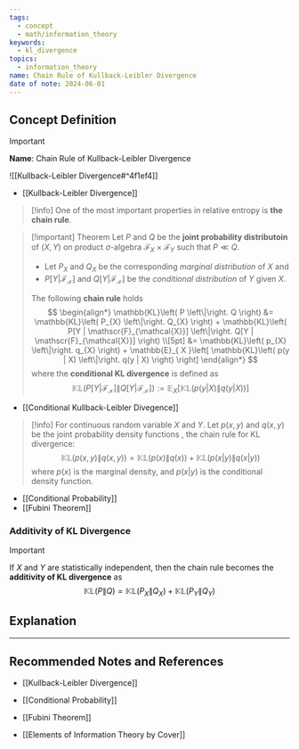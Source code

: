 ```yaml
---
tags:
  - concept
  - math/information_theory
keywords:
  - kl_divergence
topics:
  - information_theory
name: Chain Rule of Kullback-Leibler Divergence
date of note: 2024-06-01
---
```


## Concept Definition

>[!important]
>**Name**: Chain Rule of Kullback-Leibler Divergence

 ![[Kullback-Leibler Divergence#^4f1ef4]]

- [[Kullback-Leibler Divergence]]


>[!info]
>One of the most important properties in relative entropy is **the chain rule**.

>[!important] Theorem
>Let $P$ and $Q$ be the **joint probability distributoin** of $(X, Y)$ on product $\sigma$-algebra $\mathscr{F}_{X} \times \mathcal{F}_{Y}$ such that $P \ll Q$. 
>
>- Let $P_{X}$ and $Q_{X}$ be the corresponding *marginal distribution* of $X$ and 
>- $P[Y | \mathscr{F}_{\mathcal{X}}]$ and $Q[Y | \mathscr{F}_{\mathcal{X}}]$ be the *conditional distribution* of $Y$ given $X$.
>
>The following **chain rule** holds
>$$
>\begin{align*}
>\mathbb{KL}\left( P \left\|\right. Q \right) &= \mathbb{KL}\left( P_{X} \left\|\right. Q_{X}  \right) + \mathbb{KL}\left( P[Y | \mathscr{F}_{\mathcal{X}}] \left\|\right. Q[Y | \mathscr{F}_{\mathcal{X}}] \right) \\[5pt]
>&= \mathbb{KL}\left( p_{X} \left\|\right. q_{X}  \right) + \mathbb{E}_{ X }\left[  \mathbb{KL}\left( p(y | X) \left\|\right. q(y | X) \right) \right]
\end{align*}
>$$
>where the **conditional KL divergence** is defined as 
>$$\mathbb{KL}\left( P[Y | \mathscr{F}_{\mathcal{X}}] \left\|\right. Q[Y | \mathscr{F}_{\mathcal{X}}] \right) := \mathbb{E}_{ X }\left[  \mathbb{KL}\left( p(y | X) \left\|\right. q(y | X) \right) \right]$$

- [[Conditional Kullback-Leibler Divegence]]



>[!info]
>For continuous random variable $X$ and $Y$. Let  $p(x,y)$ and $q(x, y)$ be the joint probability density functions , the chain rule for KL divergence:
>$$
>\mathbb{KL}\left( p(x,y) \left\|\right. q(x, y)\right) = \mathbb{KL}\left( p(x) \left\|\right. q(x) \right) + \mathbb{KL}\left( p(x | y)  \left\|\right. q(x | y) \right)
>$$
>where $p(x)$ is the marginal density, and $p(x|y)$ is the conditional density function. 

- [[Conditional Probability]]
- [[Fubini Theorem]]

### Additivity of KL Divergence

>[!important]
>If $X$ and $Y$ are statistically independent, then the chain rule becomes the **additivity of KL divergence** as 
>$$
>\mathbb{KL}\left( P \left\|\right. Q \right) = \mathbb{KL}\left( P_{X} \left\|\right. Q_{X}  \right) +  \mathbb{KL}\left( P_{Y} \left\|\right. Q_{Y}  \right)
>$$


## Explanation





-----------
##  Recommended Notes and References

- [[Kullback-Leibler Divergence]]
- [[Conditional Probability]]
- [[Fubini Theorem]]


- [[Elements of Information Theory by Cover]]
